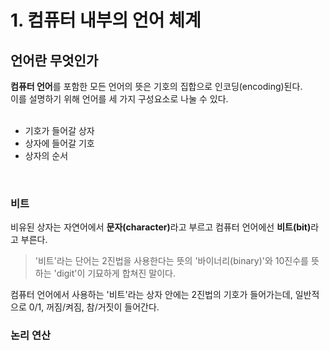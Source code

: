 # 1. 컴퓨터 내부의 언어 체계

## 언어란 무엇인가
<strong>컴퓨터 언어</strong>를 포함한 모든 언어의 뜻은 기호의 집합으로 인코딩(encoding)된다. <br>
이를 설명하기 위해 언어를 세 가지 구성요소로 나눌 수 있다. <br>
<br>
- 기호가 들어갈 상자
- 상자에 들어갈 기호
- 상자의 순서
<br>

### 비트
비유된 상자는 자연어에서 <strong>문자(character)</strong>라고 부르고 컴퓨터 언어에선 <strong>비트(bit)</strong>라고 부른다. <br>
>'비트'라는 단어는 2진법을 사용한다는 뜻의 '바이너리(binary)'와 10진수를 뜻하는 'digit'이 기묘하게 합쳐진 말이다.<br>

컴퓨터 언어에서 사용하는 '비트'라는 상자 안에는 2진법의 기호가 들어가는데, 일반적으로 0/1, 꺼짐/켜짐, 참/거짓이 들어간다.<br>

### 논리 연산

